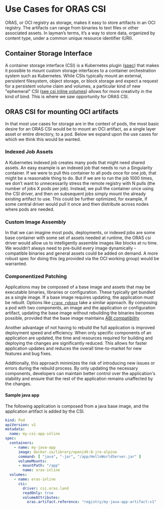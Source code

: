 # Use Cases for ORAS CSI

ORAS, or OCI registry as storage, makes it easy to store artifacts in an OCI registry. The artifacts can range from binaries to text files or other associated assets. In layman’s terms, it’s a way to store data, organized by content type, under a common unique resource identifier (URI).

## Container Storage Interface

A container storage interface (CSI) is a Kubernetes plugin ([spec](https://github.com/container-storage-interface/spec/blob/master/spec.md)) that makes it possible to mount custom storage interfaces to a container orchestration system such as Kubernetes. While CSIs typically mount an external, persistent filesystem, object storage, or block storage and expect a request for a persistent volume claim and volumes, a particular kind of new "ephemeral" CSI ([see csi inline volumes](https://kubernetes.io/blog/2022/08/29/csi-inline-volumes-ga/)) allows for more creativity in the kind of bind. This is where we saw opportunity for ORAS CSI.

## ORAS CSI for mounting OCI artifacts

In that most use cases for storage are in the context of pods, the most basic desire for an ORAS CSI would be to mount an OCI artifact, as a single layer asset or entire directory, to a pod. Below we expand upon the use cases for which we think this would be wanted.

### Indexed Job Assets

A Kubernetes indexed job creates many pods that might need shared assets. An easy example is an indexed job that needs to run a Singularity container. If we were to pull this container to all pods once for one job, that might be a reasonable thing to do. But if we are to run the job 1000 times, we don’t want to unnecessarily stress the remote registry with N pulls (the number of jobs X pods per job). Instead, we pull the container once using the CSI driver, and then on subsequent jobs simply mount the already existing artifact to use. This could be further optimized, for example, if some central driver would pull it once and then distribute across nodes where pods are needed.

### Custom Image Assembly

In that we can imagine most pods, deployments, or indexed jobs are some base container with some set of assets needed at runtime, the ORAS csi driver would allow us to intelligently assemble images like blocks at ru time. We wouldn’t always need to pre-build every image dynamically - compatible binaries and general assets could be added on demand. A more robust spec for doing this (eg provided via the OCI working group) would be warranted.

### Componentized Patching

Applications may be composed of a base image and assets that may be executable binaries, libraries or configuration. These typically get bundled as a single image.  If a base image requires updating, the application must be rebuilt. Options like [`crane rebase`](https://github.com/google/go-containerregistry/blob/main/cmd/crane/doc/crane_rebase.md) take a similar approach. By composing a pod with two components, an image and the application or configuration artifact, updating the base image without rebuilding the binaries becomes possible, provided that the base image maintains [ABI compatibility](https://en.wikipedia.org/wiki/Application_binary_interface)

Another advantage of not having to rebuild the full application is improved deployment speed and efficiency. When only specific components of an application are updated, the time and resources required for building and deploying the changes are significantly reduced. This allows for faster application updates and reduces the overall time-to-market for new features and bug fixes.

Additionally, this approach minimizes the risk of introducing new issues or errors during the rebuild process. By only updating the necessary components, developers can maintain better control over the application's stability and ensure that the rest of the application remains unaffected by the changes.

#### Sample java app

The following application is composed from a java base image, and the application artifact is added by the CSI.

```yaml
kind: Pod
apiVersion: v1
metadata:
  name: my-csi-app-inline
spec:
  containers:
    - name: my-java-app
      image: docker.io/library/openjdk:8-jre-alpine
      command: [ "java", "-jar", "/app/HelloWorldServer.jar" ]
      volumeMounts:
      - mountPath: "/app"
        name: oras-inline
  volumes:
    - name: oras-inline
      csi:
        driver: csi.oras.land
        readOnly: true
        volumeAttributes:
          oras.artifact.reference: "registry/my-java-app-artifact:v1"
```